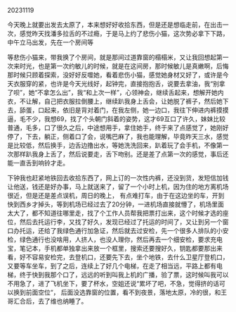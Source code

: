 20231119

今天晚上就要出发去太原了，本来想好好收拾东西，但是还是想临走前，在出击一次，感觉昨天找潘多拉舌的不过瘾，于是马上约了悲伤小猫，这次势必拿下下路，中午立马出发，先在一个房间等

等悲伤小猫来，带我换了个房间，就是那间过道靠窗的榻榻米，又让我回想起第一次来时光，也是第一次约敏儿的时候，就是在这间房，那时候敏儿是真嫩啊，后悔那时候只顾着探索，没好好反噬她，看着悲伤小猫，感觉她身材又好了，或许是今天衣服穿的紧，也许是今天光线好，起钟完，直接抱抱舌，说要去拿油，我“别拿了呗”，她“不拿怎么出”，我“和上次一样”，心领神会，继续舌起来，想解开她内衣，不让解，自己把衣服拉倒腰上，继续趴我身上舌会，让她脱了裤子，然后她下去，舔蛋，口起来，依旧是背对着门，在我左侧，她一边口，我往下伸进内裤摸摸逼，毛不少，我想69，找了个头朝门斜着的姿势，这才69互口了许久，妹妹比较普通，毛多，口了很久之后，中途想用手，拿住她手，终于来了点感觉了，她刚好停了，下去，躺正，侧着口了会，说嘴巴麻了，我也能理解，毕竟昨天三水，感觉是比较低，然后换手，边舌边撸出水，等她洗洗回来，趴着玩了会手机，不像第一次那样趴我身上舌了，然后说要走，舌下吻别。还是差了点第一次的感觉，事后还能一直舌到响铃才走。

下钟我也赶紧地铁回去收拾东西了，网上订的一次性内裤，还没到货，发短信加钱让他送，钱还是好办事，马上就送来了，留了一个小时上机，因为住的地方离机场很近，但是还是差点误机，周日的晚上， 有点难打车，由于在这边坐的车，开到快到西乡才掉头，等到机场已经过去了20分钟，一进机场直接就懵了，机场里面太大了，都不知道往哪里走，找了个工作人员帮我把票打出来，这个时候才选的座位，然后去托运行李，又找了好久，发现已经过了托运的时间了，又让到另一个窗口办托运，还给了我绿色通行加急证，然后就去过安检，先一个很多人排队的小安检，绿色通行也没啥用，人挤人，也没人理你，然后再去一个细安检，要求充电宝，笔记本，手机都单独拿出来放一个框里，搜索还要搜好久，钥匙都要那出来看，好不容易安检完，去登机口，还要先下去，坐个地铁，去什么卫星厅登机口，又要等车坐车，到了之后，连续上了好几个电梯，在走了相当远，平路上都有电梯，终于快到我那个口了，远远的听到叫我上机的广播，验了票，这时候叫我可以不用急了，进了飞机坐下，要了杯水，空姐还说“累坏了吧，不急，觉得挤的话可以换到前面空位“， 后面没选靠窗的位置，看不到夜景，落地太原，冷的很，和王哥汇合后，去了维也纳睡了。

